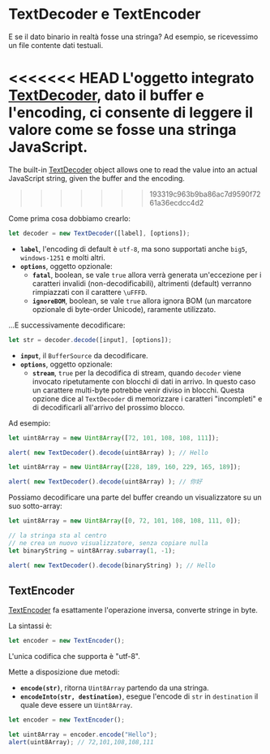# TextDecoder e TextEncoder

E se il dato binario in realtà fosse una stringa? Ad esempio, se ricevessimo un file contente dati testuali.

<<<<<<< HEAD
L'oggetto integrato [TextDecoder](https://encoding.spec.whatwg.org/#interface-textdecoder), dato il buffer e l'encoding, ci consente di leggere il valore come se fosse una stringa JavaScript.
=======
The built-in [TextDecoder](https://encoding.spec.whatwg.org/#interface-textdecoder) object allows one to read the value into an actual JavaScript string, given the buffer and the encoding.
>>>>>>> 193319c963b9ba86ac7d9590f7261a36ecdcc4d2

Come prima cosa dobbiamo crearlo:
```js
let decoder = new TextDecoder([label], [options]);
```

- **`label`**, l'encoding di default è `utf-8`, ma sono supportati anche `big5`, `windows-1251` e molti altri.
- **`options`**, oggetto opzionale:
  - **`fatal`**, boolean, se vale `true` allora verrà generata un'eccezione per i caratteri invalidi (non-decodificabili), altrimenti (default) verranno rimpiazzati con il carattere `\uFFFD`.
  - **`ignoreBOM`**, boolean, se vale `true` allora ignora BOM (un marcatore opzionale di byte-order Unicode), raramente utilizzato.

...E successivamente decodificare:

```js
let str = decoder.decode([input], [options]);
```

- **`input`**, il `BufferSource` da decodificare.
- **`options`**, oggetto opzionale:
  - **`stream`**, `true` per la decodifica di stream, quando `decoder` viene invocato ripetutamente con blocchi di dati in arrivo. In questo caso un carattere multi-byte potrebbe venir diviso in blocchi. Questa opzione dice al `TextDecoder` di memorizzare i caratteri "incompleti" e di decodificarli all'arrivo del prossimo blocco.

Ad esempio:

```js run
let uint8Array = new Uint8Array([72, 101, 108, 108, 111]);

alert( new TextDecoder().decode(uint8Array) ); // Hello
```


```js run
let uint8Array = new Uint8Array([228, 189, 160, 229, 165, 189]);

alert( new TextDecoder().decode(uint8Array) ); // 你好
```

Possiamo decodificare una parte del buffer creando un visualizzatore su un suo sotto-array:


```js run
let uint8Array = new Uint8Array([0, 72, 101, 108, 108, 111, 0]);

// la stringa sta al centro
// ne crea un nuovo visualizzatore, senza copiare nulla
let binaryString = uint8Array.subarray(1, -1);

alert( new TextDecoder().decode(binaryString) ); // Hello
```

## TextEncoder

[TextEncoder](https://encoding.spec.whatwg.org/#interface-textencoder) fa esattamente l'operazione inversa, converte stringe in byte.

La sintassi è:

```js
let encoder = new TextEncoder();
```

L'unica codifica che supporta è "utf-8".

Mette a disposizione due metodi:
- **`encode(str)`**, ritorna `Uint8Array` partendo da una stringa.
- **`encodeInto(str, destination)`**, esegue l'encode di `str` in `destination` il quale deve essere un `Uint8Array`.

```js run
let encoder = new TextEncoder();

let uint8Array = encoder.encode("Hello");
alert(uint8Array); // 72,101,108,108,111
```
